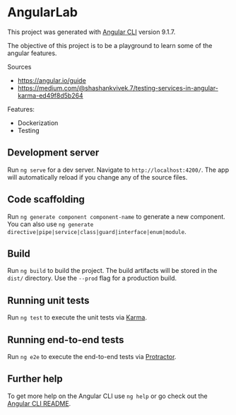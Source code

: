 # AngularLab

This project was generated with [Angular CLI](https://github.com/angular/angular-cli) version 9.1.7.

The objective of this project is to be a playground to learn some of the angular features.

Sources

- https://angular.io/guide
- https://medium.com/@shashankvivek.7/testing-services-in-angular-karma-ed49f8d5b264

Features:

- Dockerization
- Testing


## Development server

Run `ng serve` for a dev server. Navigate to `http://localhost:4200/`. The app will automatically reload if you change any of the source files.

## Code scaffolding

Run `ng generate component component-name` to generate a new component. You can also use `ng generate directive|pipe|service|class|guard|interface|enum|module`.

## Build

Run `ng build` to build the project. The build artifacts will be stored in the `dist/` directory. Use the `--prod` flag for a production build.

## Running unit tests

Run `ng test` to execute the unit tests via [Karma](https://karma-runner.github.io).

## Running end-to-end tests

Run `ng e2e` to execute the end-to-end tests via [Protractor](http://www.protractortest.org/).

## Further help

To get more help on the Angular CLI use `ng help` or go check out the [Angular CLI README](https://github.com/angular/angular-cli/blob/master/README.md).
